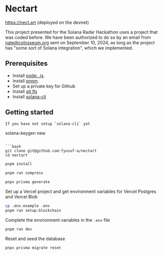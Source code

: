 # Nectart

https://nect.art (deployed on the devnet)

This project presented for the Solana Radar Hackathon uses a project that was coded before. We have been authorized to do so by an email from nate@colosseum.org sent on September 10, 2024, as long as the project has "some sort of Solana integration", which we implemented.

## Prerequisites

- Install [node: .js](https://nodejs.org/en/download/).
- Install [pnpm](https://pnpm.io/installation).
- Set up a private key for Github
- Install [git lfs](https://git-lfs.com/)
- Install [solana-cli](https://docs.solanalabs.com/cli/install)

## Getting started

```bash
If you have not setup `solana-cli` yet
```
solana-keygen new
```

```bash
git clone git@github.com:fyusuf-a/nectart
cd nectart
```

```bash
pnpm install
```

```bash
pnpm run compress
```

```bash
pnpx prisma generate
```

Set up a Vercel project and get environment variables for Vercel Postgres and Vercel Blob
```bash
cp .env.example .env
pnpm run setup:blockchain
```
Complete the environment variables in the `.env` file

```bash
pnpm run dev
```

Reset and seed the database
```bash
pnpx prisma migrate reset
```

